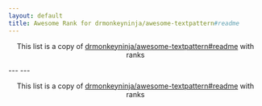 ```yaml
---
layout: default
title: Awesome Rank for drmonkeyninja/awesome-textpattern#readme
---
```


<p align="center">
	This list is a copy of <a href="https://github.com/drmonkeyninja/awesome-textpattern#readme">drmonkeyninja/awesome-textpattern#readme</a> with ranks
</p>
---
---
<p align="center">
	This list is a copy of <a href="https://github.com/drmonkeyninja/awesome-textpattern#readme">drmonkeyninja/awesome-textpattern#readme</a> with ranks
</p>
